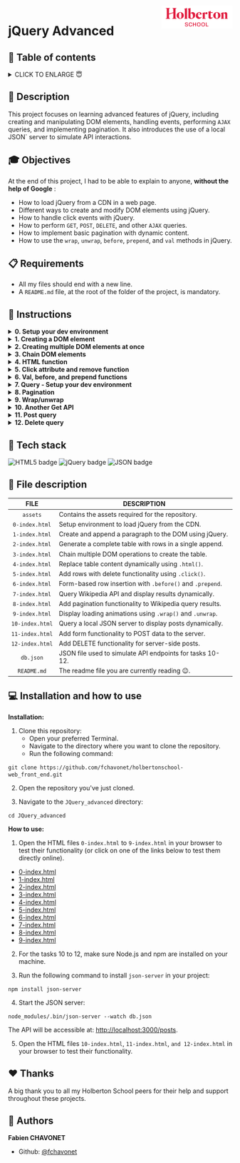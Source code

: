 <img  height="50px" align="right" src="https://raw.githubusercontent.com/fchavonet/fchavonet/main/resources/images/logo-holberton_school.png" alt="Holberton School logo">

# jQuery Advanced

## 🔖 Table of contents

<details>
        <summary>
        CLICK TO ENLARGE 😇
        </summary>
        📄 <a href="#description">Description</a>
        <br>
        🎓 <a href="#objectives">Objectives</a>
        <br>
        📋 <a href="#requirements">Requirements</a>
        <br>
        📝 <a href="#instructions">Instructions</a>
        <br>
        🔨 <a href="#tech-stack">Tech stack</a>
        <br>
        📂 <a href="#files-description">Files description</a>
        <br>
        💻 <a href="#installation_and_how_to_use">Installation and how to use</a>
        <br>
        ♥️ <a href="#thanks">Thanks</a>
        <br>
        👷 <a href="#authors">Authors</a>
</details>

## 📄 <span id="description">Description</span>

This project focuses on learning advanced features of jQuery, including creating and manipulating DOM elements, handling events, performing `AJAX` queries, and implementing pagination. It also introduces the use of a local JSON` server to simulate API interactions.

## 🎓 <span id="objectives">Objectives</span>

At the end of this project, I had to be able to explain to anyone, **without the help of Google** :

- How to load jQuery from a CDN in a web page.
- Different ways to create and modify DOM elements using jQuery.
- How to handle click events with jQuery.
- How to perform `GET`, `POST`, `DELETE`, and other `AJAX` queries.
- How to implement basic pagination with dynamic content.
- How to use the `wrap`, `unwrap`, `before`, `prepend`, and `val` methods in jQuery.

## 📋 <span id="requirements">Requirements</span>

- All my files should end with a new line.
- A `README.md` file, at the root of the folder of the project, is mandatory.

## 📝 <span id="instructions">Instructions</span>

<details>
    <summary>
        <b>0. Setup your dev environment</b>
    </summary>
    <br>

You are given this starter HTML for this task:

```
<!DOCTYPE html>
<html lang="en" dir="ltr">

    <head>

        <meta charset="utf-8" />
        <title>Task 0</title>

    </head>

    <body>

    </body>

</html>
```

**In a file `0-index.html`:**

- Load the latest version of 

jQuery using their `code.jquery.com` CDN.
- Use the Slim & minified version of jQuery.
- When the page is being loaded, verify that jQuery is loaded correctly.
- If jQuery is ready to be used, log to the console `jQuery has been loaded correctly`.
- If jQuery has not been loaded properly, log to the console `jQuery has not been loaded correctly`.

**Requirements:**

- Make sure your code is in a `script` of type `application/javascript`.

#
**Repo:**
- GitHub repository: `holbertonschool-web_front_end`.
- Directory: `JQuery_advanced`.
- File: `0-index.html`.
<hr>
</details>

<details>
    <summary>
        <b>1. Creating a DOM element</b>
    </summary>
    <br>

**In a file `1-index.html`, reuse the template you created previously:**

- Remove the code that verifies jQuery loaded and logs messages to the console
- Create a function named `createTextElement`:
    - Within the function, create a `p` HTML element.
    - The paragraph should display `Lorem ipsum dolor sit amet, consectetur adipiscing elit. Sed in diam risus. Nunc sit amet euismod ipsum. Aenean tempus ex sed est volutpat, sed sodales velit tempus. Class aptent taciti sociosqu ad litora torquent per conubia nostra, per inceptos himenaeos. Proin auctor sollicitudin eleifend. Vivamus porta enim vitae mauris commodo, vitae tempor tellus elementum. Quisque sed pellentesque nulla, at eleifend nisi. Phasellus eget tincidunt ex. Lorem ipsum dolor sit amet, consectetur adipiscing elit.`.
    - Add the paragraph to the `body` of the page.
- Call the `createTextElement` function.

**Requirements:**

- You must use jQuery only to generate the HTML tag and attach it to the page.
- Use the keyword `append` to attach the element to the page.

#
**Repo:**
- GitHub repository: `holbertonschool-web_front_end`.
- Directory: `JQuery_advanced`.
- File: `1-index.html`.
<hr>
</details>

<details>
    <summary>
        <b>2. Creating multiple DOM elements at once</b>
    </summary>
    <br>

**In a file `2-index.html`, reuse the template you created previously:**

- Remove the function `createTextElement`.
- Create a function named `createFamilyTree`:
    - It should create a table element:
        - The head of the table should display `Firstname` and `Lastname` in two cells.
        - The body of the table should three rows.
        - The first row should contain two cells with `Guillaume` and `Salva`.
        - The second row should contain two cells with `Paulette` and `Salva`.
        - The third row should contain two cells with `Antoine` and `Salva`.
    - Use the keyword `append` only once to attach all the elements of the table to the page.
- Call the `createFamilyTree` function.

**Requirements:**

- You must use jQuery only to generate the HTML tag and attach it to the page.
- The entire table code should be contained in one string.

**The table created by your script should look like this:**

<p align="left">
    <img src="./assets/images/screenshot-task02.png" alt="Task screenshot">
</p>

#
**Repo:**
- GitHub repository: `holbertonschool-web_front_end`.
- Directory: `JQuery_advanced`.
- File: `2-index.html`.
<hr>
</details>

<details>
    <summary>
        <b>3. Chain DOM elements</b>
    </summary>
    <br>

**In a file `3-index.html`, reuse the template you created previously. Reuse also the function named `createFamilyTree`:**

- The table is containing the exact same values as the previous task.
- This time, create each element one by one.
- Use the keywords `append` for each element and `text` for the cells.
- Do not create any intermediate variable.
- Call the `createFamilyTree` function.

**Tips:**

- You can append multiple elements at once, by separating the elements with a comma.

**Requirements:**

You must use jQuery only to generate the HTML tag and attach it to the page.

**The table created by your script should look like this:**

<p align="left">
    <img src="./assets/images/screenshot-task03.png" alt="Task screenshot">
</p>

#
**Repo:**
- GitHub repository: `holbertonschool-web_front_end`.
- Directory: `JQuery_advanced`.
- File: `3-index.html`.
<hr>
</details>

<details>
    <summary>
        <b>4. HTML function</b>
    </summary>
    <br>

**In a file `4-index.html`, reuse the template you created in the previous task. Reuse also the function named `createFamilyTree`:**

- Create a new function `replaceFamilyTree`:
    - It should replace the children of the `tbody` elements with a new `tr`.
    - The `tr` element should contain two cells with `Gerard` and `Bonissa` in each.
- Make sure `createFamilyTree` and `replaceFamilyTree` are called

**Requirements:**

- You must use the keyword `html` to replace the content of the table

**The table created by your script should look like this:**

<p align="left">
    <img src="./assets/images/screenshot-task04.png" alt="Task screenshot">
</p>

#
**Repo:**
- GitHub repository: `holbertonschool-web_front_end`.
- Directory: `JQuery_advanced`.
- File: `4-index.html`.
<hr>
</details>

<details>
    <summary>
        <b>5. Click attribute and remove function</b>
    </summary>
    <br>

**In a file `5-index.html`, reuse the template you created previously:**

- Remove the `createFamilyTree` and `replaceFamilyTree` functions.
- Create a function `createFamilyTree`:
    - It should append to the `body` an empty table, with `thead` and two cells with text `Firstname` and `Lastname`, respectively.
    - It should append an empty `tbody` element to the `table` after the `thead`.
- Create a function `addNewMember`:
    - It accepts two arguments `firstName` (string) and `lastName` (string).
    - It appends to the body of the `table` a new row with three cells.
    - The first cell displays the `firstName`, the second cell displays the `lastName`.
    - The third cell displays `(x)`.
    - On click on the third cell, it should remove the row.
    - Add CSS to the third cell to have an `orange` background.
- Calls the function `createFamilyTree`.
- Using `addNewMember`, generate a fake table with:
    - The first row `Guillaume`, `Salva`.
    - The second row `Arielle`, `Snizt`.
    - The third row `Fanette`, `Snizt`.
    - The fourth row `Gerard`, `Snizt`.
    - The fifth row `Victor`, `Salva`.

**Requirements:**

- You must use the keywords `click`, `css`, and `remove`.

**The table created by your script should look like this:**

<p align="left">
    <img src="./assets/images/screenshot-task05.png" alt="Task screenshot">
</p>

#
**Repo:**
- GitHub repository: `holbertonschool-web_front_end`.
- Directory: `JQuery_advanced`.
- File: `5-index.html`.
<hr>
</details>

<details>
    <summary>
        <b>6. Val, before, and prepend functions</b>
    </summary>
    <br>

**In a file `6-index.html`, reuse the template you created previously:**

- Reuse the function `createFamilyTree` you wrote in the previous task.
- Reuse the function `addNewMember` you wrote in the previous task, and add the following modification:
    - The function should accept a new argument `position` (string).
    - When position is equal to `before`, it should add the row at the top of the table.
    - Otherwise, it should add the row at the bottom of the table.
- Write a function `createForm`:
    - It should add before the table two `input` of type `text`.
    - It should add a `select` with two options as well: `before` and `after` with corresponding `Before` and `After` text.
    - It should add a `input` of type `submit` as well.
        - When the user clicks on the submit, it should call the function `addNewMember` with the value of the two inputs and the value of the select element.
- Call the function `createFamilyTree`.
- Call the function `createForm`.

**Requirements:**

- You must use the keywords `first`, `before`, and `prepend`.
- To select the second input, use the `nth-of-type` selector.

**The form created by your script should look like this:**

<p align="left">
    <img src="./assets/images/screenshot-task06.png" alt="Task screenshot">
</p>

#
**Repo:**
- GitHub repository: `holbertonschool-web_front_end`.
- Directory: `JQuery_advanced`.
- File: `6-index.html`.
<hr>
</details>

<details>
    <summary>
        <b>7. Query - Setup your dev environment</b>
    </summary>
    <br>

**In a file `7-index.html`, reuse the template you created in the previous task:**

- Remove the functions from the `script`.
- Import jQuery using the CDN and make sure you can access the ajax methods.

- Create a form:
    - Create a function `createSearchForm`, it should append to the body:
        - An empty `input` of type `text` without ID, name, or class.
        - An `input` of type `submit`:
            - When the user clicks on the submit button, it should query the function `queryWikipedia` that you are going to create with the value of the text `input`.
        - An empty `ul` element.

- Create a function `addNewArticle` to add new items to a list:
    - It accepts three arguments `id` (string), `title` (string), and `snippet` (string).
    - It create an element `li`:
        - Within the `li`, add two `paragraph` elements:
            - The first paragraph contains a `span` tag with the following text: `id -`, then a `b` element with the `title`.
            - The second paragraph, should contain the `snippet`.
    - Appends the `li` to the `ul` element (created by `createSearchForm`).

- Implement a get function: create a function `queryWikipedia`:
    - It accepts one argument `search` (string).
    - Create a data object with attributes required to query a search using the string passed in the argument with Wikipedia.
    - For each result returned by the API, call the function `addNewArticle` with the result’s `pageid`, `title`, and `snippet`.

- Call the function `createSearchForm` when the page loads

**Requirements:**

Look at the documentation from Wikipedia to query the API `https://www.mediawiki.org/wiki/API:Search`.
Use the minified only version of jQuery, so you can access the ajax methods.
When adding the `snippet`, make sure that the HTML coming from Wikipedia is correctly displayed.

**The form created by your script should look like this:**

<p align="left">
    <img src="./assets/images/screenshot-task07-001.png" alt="Task screenshot">
</p>

**Query results should display like this:**

<p align="left">
    <img src="./assets/images/screenshot-task07-002.png" alt="Task screenshot">
</p>

#
**Repo:**
- GitHub repository: `holbertonschool-web_front_end`.
- Directory: `JQuery_advanced`.
- File: `7-index.html`.
<hr>
</details>

<details>
    <summary>
        <b>8. Pagination</b>
    </summary>
    <br>

**In a file `8-index.html`, reuse the code from the previous task:**

- Modify the function `createSearchForm`:
    - It should append to the body another list, with the id `pagination`.

- Modify the function `queryWikipedia`:
    - Add a new parameter named `offset` (number).
    - By default, the offset should be set to `0`.
    - Modify the data object to add the `offset`.
    - When you receive the response from the API, call the function `buildPagination` that you are going to create below.

- Create a new function named `buildPagination`:
    - It accepts three arguments `numberOfItems` (number), `itemsPerPage` (number), and `currentOffset` (number).
    - When the function is called, reset the pagination list to an empty tag.
    - Write a loop that will display the pagination (using the total number of items divided by the number of items per page).
    - For each page, create a list item:
        - Add some CSS for each item (`cursor: 'pointer'`, `10px` margin left, and bold when this is the current page).
        - The text of the item should be the page number.
        - When clicking on a page number, it should call the function `queryWikipedia` with the right offset.

**Requirements:**

- Use the `totalhits` value from Wikipedia to define the total number of items.
- Display 10 items per page.
- Make sure your pages are displayed in an horizontal line.

**The form created by your script should look like this:**

<p align="left">
    <img src="./assets/images/screenshot-task08-001.png" alt="Task screenshot">
</p>

**The query results should display like this, notice how the `12` is in bold, because that is the current page:**

<p align="left">
    <img src="./assets/images/screenshot-task08-002.png" alt="Task screenshot">
</p>

#
**Repo:**
- GitHub repository: `holbertonschool-web_front_end`.
- Directory: `JQuery_advanced`.
- File: `8-index.html`.
<hr>
</details>

<details>
    <summary>
        <b>9. Wrap/unwrap</b>
    </summary>
    <br>

**In a file `9-index.html`, reuse the code from the previous task:**

- In the header, add some CSS, with the `style` tag:
    - Add a new class named loading:
        - Set the opacity at 0.2 within that class.

- In your `script` with your other functions, create a function named `displayLoading`:
    - It accepts one argument `loading`.
    - It select the first `ul` element of the page.
    - If `loading` is true, it wraps the element with a `div` tag and the class `loading`.
    - If `loading` is false, it unwrap the `ul` from the `div`.

- Modify the `queryWikipedia` function:
    - It should call the function `displayLoading` before querying the API.
    - Once the API returns the value, it should remove the opacity by calling the function again.

**Requirements:**

- You must use the `wrap` and `unwrap` functions of Jquery.

**How the page should look when results are loading:**

<p align="left">
    <img src="./assets/images/screenshot-task09.png" alt="Task screenshot">
</p>

#
**Repo:**
- GitHub repository: `holbertonschool-web_front_end`.
- Directory: `JQuery_advanced`.
- File: `9-index.html`.
<hr>
</details>

<details>
    <summary>
        <b>10. Another Get API</b>
    </summary>
    <br>

**Setup your dev environment:**

- Install `json-server` locally within your projects using `npm`.
- Run the server using `node_modules/.bin/json-server --watch db.json`.

**You are provided with this `db.json`, don’t forget to push it, you can change the values of the `id`, `title`, `author`, `postId`, `name` as you like:**

```
{
  "posts": [
    {
      "id": 1,
      "title": "json-server",
      "author": "typicode"
    },
    {
      "title": "fd",
      "author": "fffff",
      "id": 2
    },
    {
      "title": "fd",
      "author": "fffff",
      "id": 3
    },
    {
      "title": "f",
      "author": "f",
      "id": 4
    },
    {
      "title": "",
      "author": "",
      "id": 5
    },
    {
      "title": "",
      "author": "",
      "id": 6
    },
    {
      "title": "",
      "author": "",
      "id": 7
    },
    {
      "title": "",
      "author": "",
      "id": 8
    },
    {
      "title": "",
      "author": "",
      "id": 9
    },
    {
      "title": "",
      "author": "",
      "id": 10
    }
  ],
  "comments": [
    {
      "id": 1,
      "body": "some comment",
      "postId": 1
    }
  ],
  "profile": {
    "name": "typicode"
  }
}
```

**In a file `10-index.html`:**

- Reuse your template from the previous task, remove the functions in your `script` and the `style` in the head.
- Make sure you import jQuery using the CDN and make sure you can access the ajax methods.

- Create a function `addPostRow`:
    - It takes into argument `data` (object).
    - It append to the body a paragraph.
    - The paragraph should contain a span element with the text `Post created with id ID, title: TITLE, author: AUTHOR`:
        - Each variable is contained in the `data` object.

- Create a function named `listPosts`:
    - It should query your local server on the `posts` endpoint.
    - When the server return a 200 response, it should call the function `addPostRow` for each element in the response.
    - When the server is unavailable, display an alert with the message `Server Error`.

- Call the function `listPosts` when your page loads.

**Requirements:**

- You must use the `get` function from jQuery.

#
**Repo:**
- GitHub repository: `holbertonschool-web_front_end`.
- Directory: `JQuery_advanced`.
- File: `10-index.html`.
<hr>
</details>

<details>
    <summary>
        <b>11. Post query</b>
    </summary>
    <br>

**In a file `11-index.html`, reuse the code you previously wrote:**

- Create a new function `buildForm`:
    - It appends to the body a `form` element.
    - Inside the form, add a `div` element, with a `label` for author with text `Author` and an `input` of type `text` with id `author`.
    - Inside the form, add a `div` element, with a `label` for `title` with text `Title` and a `textarea` with id `title`.
    - Inside the form, add an `input` of type `submit`.
    - When clicking on the submit button, call the function `sendForm` detailed below.

- Create a new function `sendForm`:
    - It should add after the `form`, the text `About to send the query to the API`.
    - It should create a data object, with the `title` and `author` attributes. The values are the ones within the inputs.
    - It should send a POST query to your server endpoint `posts` with the data.
    - If the query succeed, call the function `addPostRow` with the data coming back from the API.
    - If the query does not succeed, it should display an alert with the message `Error sending the POST query`.

- Call the functions `listPosts` and `buildForm` when your page loads.

**Requirements:**

- When clicking on the label, the input text should be selected by the browser.
- When pressing enter on the input text, the form should be submitted without reloading the page.
- You must use the `after` function from jQuery.

**With the JSON server running, your `11-index.html` should look something like this in your browser (does not have to be exactly the same, rows and values depend on what’s in your `db.json`):**

<p align="left">
    <img src="./assets/images/screenshot-task11.png" alt="Task screenshot">
</p>

#
**Repo:**
- GitHub repository: `holbertonschool-web_front_end`.
- Directory: `JQuery_advanced`.
- File: `11-index.html`.
<hr>
</details>

<details>
    <summary>
        <b>12. Delete query</b>
    </summary>
    <br>

**In a file `12-index.html`, reuse your code from the previous task:**

- Modify the function `addPostRow`:
    - Add an id attribute to the paragraph with `row-ID` (the ID being the one of the post).
    - Append a `span` element with the text (`delete`) to the `p`, this `span` should come before the `span` with the post information.
        - On click, call the function `deletePost` with the post id.

- Create a function `deletePost`:
    - It accepts one argument `id` (number).
    - Send a `DELETE` query to the `posts` endpoint with the id of the post.
    - If the query is successful, remove the row from the body.
    - If the query is not successful, display an alert with the message `Post was not deleted`.

**Requirements:**

- You must use the function `remove` from jQuery.

**With your JSON server running, `12-index.html` should look like this in your browser, actual rows and values depend on what’s in your `db.json`:**

<p align="left">
    <img src="./assets/images/screenshot-task12.png" alt="Task screenshot">
</p>

#
**Repo:**
- GitHub repository: `holbertonschool-web_front_end`.
- Directory: `JQuery_advanced`.
- File: `12-index.html`.
<hr>
</details>

## 🔨 <span id="tech-stack">Tech stack</span>

<p align="left">
    <img src="https://img.shields.io/badge/HTML5-e34f26?logo=html5&logoColor=white&style=for-the-badge" alt="HTML5 badge">
    <img src="https://img.shields.io/badge/JQUERY-0769AD?logo=jquery&logoColor=white&style=for-the-badge" alt="jQuery badge">
    <img src="https://img.shields.io/badge/JSON-000000?logo=json&logoColor=white&style=for-the-badge" alt="JSON badge">
</p>

## 📂 <span id="files-description">File description</span>

| **FILE**        | **DESCRIPTION**                                           |
| :-------------: | --------------------------------------------------------- |
| `assets`        | Contains the assets required for the repository.          |
| `0-index.html`  | Setup environment to load jQuery from the CDN.            |
| `1-index.html`  | Create and append a paragraph to the DOM using jQuery.    |
| `2-index.html`  | Generate a complete table with rows in a single append.   |
| `3-index.html`  | Chain multiple DOM operations to create the table.        |
| `4-index.html`  | Replace table content dynamically using `.html()`.        |
| `5-index.html`  | Add rows with delete functionality using `.click()`.      |
| `6-index.html`  | Form-based row insertion with `.before()` and `.prepend`. |
| `7-index.html`  | Query Wikipedia API and display results dynamically.      |
| `8-index.html`  | Add pagination functionality to Wikipedia query results.  |
| `9-index.html`  | Display loading animations using `.wrap()` and `.unwrap`. |
| `10-index.html` | Query a local JSON server to display posts dynamically.   |
| `11-index.html` | Add form functionality to POST data to the server.        |
| `12-index.html` |Add DELETE functionality for server-side posts.            |
| `db.json`       | JSON file used to simulate API endpoints for tasks 10-12. |
| `README.md`     | The readme file you are currently reading 😉.             |

## 💻 <span id="installation_and_how_to_use">Installation and how to use</span>

**Installation:**

1. Clone this repository:
    - Open your preferred Terminal.
    - Navigate to the directory where you want to clone the repository.
    - Run the following command:

```
git clone https://github.com/fchavonet/holbertonschool-web_front_end.git
```

2. Open the repository you've just cloned.

3. Navigate to the `JQuery_advanced` directory:

```
cd JQuery_advanced
```

**How to use:**

1. Open the HTML files `0-index.html` to `9-index.html` in your browser to test their functionality (or click on one of the links below to test them directly online).

- [0-index.html](https://fchavonet.github.io/holbertonschool-web_front_end/JQuery_advanced/0-index.html)
- [1-index.html](https://fchavonet.github.io/holbertonschool-web_front_end/JQuery_advanced/1-index.html)
- [2-index.html](https://fchavonet.github.io/holbertonschool-web_front_end/JQuery_advanced/2-index.html)
- [3-index.html](https://fchavonet.github.io/holbertonschool-web_front_end/JQuery_advanced/3-index.html)
- [4-index.html](https://fchavonet.github.io/holbertonschool-web_front_end/JQuery_advanced/4-index.html)
- [5-index.html](https://fchavonet.github.io/holbertonschool-web_front_end/JQuery_advanced/5-index.html)
- [6-index.html](https://fchavonet.github.io/holbertonschool-web_front_end/JQuery_advanced/6-index.html)
- [7-index.html](https://fchavonet.github.io/holbertonschool-web_front_end/JQuery_advanced/7-index.html)
- [8-index.html](https://fchavonet.github.io/holbertonschool-web_front_end/JQuery_advanced/8-index.html)
- [9-index.html](https://fchavonet.github.io/holbertonschool-web_front_end/JQuery_advanced/9-index.html)

2. For the tasks 10 to 12, make sure Node.js and npm are installed on your machine.

3. Run the following command to install `json-server` in your project:

```
npm install json-server
```

4. Start the JSON server:

```
node_modules/.bin/json-server --watch db.json
```

The API will be accessible at: [http://localhost:3000/posts](http://localhost:3000/posts).

5. Open the HTML files `10-index.html`, `11-index.html`, `and 12-index.html` in your browser to test their functionality.

## ♥️ <span id="thanks">Thanks</span>

A big thank you to all my Holberton School peers for their help and support throughout these projects.

## 👷 <span id="authors">Authors</span>

**Fabien CHAVONET**
- Github: [@fchavonet](https://github.com/fchavonet)
